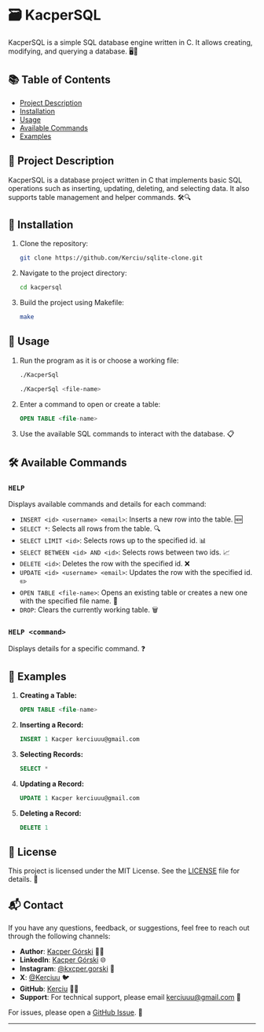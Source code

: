 # 🗃️ KacperSQL

KacperSQL is a simple SQL database engine written in C. It allows creating, modifying, and querying a database. 🖥️💾

## 📚 Table of Contents

- [Project Description](#project-description)
- [Installation](#installation)
- [Usage](#usage)
- [Available Commands](#available-commands)
- [Examples](#examples)

## 📜 Project Description

KacperSQL is a database project written in C that implements basic SQL operations such as inserting, updating, deleting, and selecting data. It also supports table management and helper commands. 🛠️🔍

## 🔧 Installation

1. Clone the repository:

   ```bash
   git clone https://github.com/Kerciu/sqlite-clone.git
   ```

2. Navigate to the project directory:

   ```bash
   cd kacpersql
   ```

3. Build the project using Makefile:

   ```bash
   make
   ```

## 🏃 Usage

1. Run the program as it is or choose a working file:

   ```bash
   ./KacperSql
   ```
   
   ```bash
   ./KacperSql <file-name>
   ```

2. Enter a command to open or create a table:

   ```sql
   OPEN TABLE <file-name>
   ```

3. Use the available SQL commands to interact with the database. 📋

## 🛠️ Available Commands

### `HELP`

Displays available commands and details for each command:

- `INSERT <id> <username> <email>`: Inserts a new row into the table. 🆕
- `SELECT *`: Selects all rows from the table. 🔍
- `SELECT LIMIT <id>`: Selects rows up to the specified id. 📊
- `SELECT BETWEEN <id> AND <id>`: Selects rows between two ids. 📈
- `DELETE <id>`: Deletes the row with the specified id. ❌
- `UPDATE <id> <username> <email>`: Updates the row with the specified id. ✏️
- `OPEN TABLE <file-name>`: Opens an existing table or creates a new one with the specified file name. 📂
- `DROP`: Clears the currently working table. 🗑️

### `HELP <command>`

Displays details for a specific command. ❓

## 📑 Examples

1. **Creating a Table:**

   ```sql
   OPEN TABLE <file-name>
   ```

2. **Inserting a Record:**

   ```sql
   INSERT 1 Kacper kerciuuu@gmail.com
   ```

3. **Selecting Records:**

   ```sql
   SELECT *
   ```

4. **Updating a Record:**

   ```sql
   UPDATE 1 Kacper kerciuuu@gmail.com
   ```

5. **Deleting a Record:**

   ```sql
   DELETE 1
   ```

## 📝 License

This project is licensed under the MIT License. See the [LICENSE](LICENSE) file for details. 📜

## 📬 Contact

If you have any questions, feedback, or suggestions, feel free to reach out through the following channels:

- **Author**: [Kacper Górski](mailto:kacper.gorski.contact@gmail.com) 🧑‍💻
- **LinkedIn**: [Kacper Górski](https://www.linkedin.com/in/kacper-gorski-se/) 🌐
- **Instagram**: [@kxcper.gorski](https://www.instagram.com/kxcper.gorski/) 📸
- **X**: [@Kerciuu](https://x.com/Kerciuu) 🐦
- **GitHub**: [Kerciu](https://github.com/Kerciu) 🧑‍💻
- **Support**: For technical support, please email [kerciuuu@gmail.com](mailto:kerciuuu@gmail.com) 📧

For issues, please open a [GitHub Issue](https://github.com/Kerciu/sqlite-clone/issues). 🚀

---
